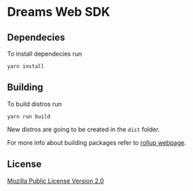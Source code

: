 # Dreams Web SDK

## Dependecies

To install dependecies run

```
yarn install
```

## Building

To build distros run

```
yarn run build
```

New distros are going to be created in the `dist` folder.

For more info about building packages refer to [rollup webpage](https://rollupjs.org/guide/en/#overview).

## License

[Mozilla Public License Version 2.0](LICENSE)


